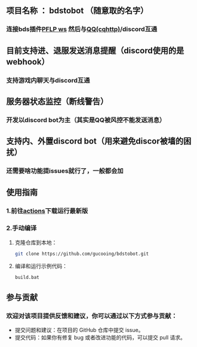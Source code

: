 ## 项目名称 ： bdstobot （随意取的名字）

### 连接bds插件[PFLP ws](https://github.com/PixelFaramita/PixelFaramitaLuminousPolymerizationRes) 然后与[QQ(cqhttp)](https://github.com/Mrs4s/go-cqhttp)/discord互通

## 目前支持进、退服发送消息提醒（discord使用的是webhook）

### 支持游戏内聊天与discord互通

## 服务器状态监控（断线警告）

### 开发以discord bot为主（其实是QQ被风控不能发送消息）

## 支持内、外置discord bot（用来避免discor被墙的困扰）

### 还需要啥功能提issues就行了，一般都会加

## 使用指南

### 1.前往[actions](https://github.com/gucooing/bdstobot/actions)下载运行最新版

### 2.手动编译

1. 克隆仓库到本地：

   ```bash
   git clone https://github.com/gucooing/bdstobot.git
   ```

2. 编译和运行示例代码：

   ```bash
   build.bat
   ```


## 参与贡献

### 欢迎对该项目提供反馈和建议，你可以通过以下方式参与贡献：

- 提交问题和建议：在项目的 GitHub 仓库中提交 issue。
- 提交代码：如果你有修复 bug 或者改进功能的代码，可以提交 pull 请求。
